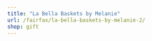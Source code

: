 ```yaml
---
title: "La Bella Baskets by Melanie"
url: /fairfax/la-bella-baskets-by-melanie-2/
shop: gift
---
```

